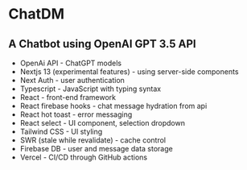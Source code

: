 # ChatDM

## A Chatbot using OpenAI GPT 3.5 API

* OpenAi API - ChatGPT models
* Nextjs 13 (experimental features) - using server-side components
* Next Auth - user authentication
* Typescript - JavaScript with typing syntax
* React - front-end framework
* React firebase hooks - chat message hydration from api
* React hot toast - error messaging
* React select - UI component, selection dropdown
* Tailwind CSS - UI styling
* SWR (stale while revalidate) - cache control
* Firebase DB - user and message data storage
* Vercel - CI/CD through GitHub actions
